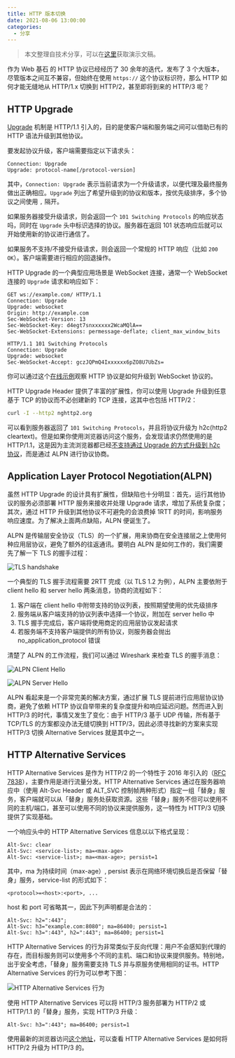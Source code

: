 ```yaml
---
title: HTTP 版本切换
date: 2021-08-06 13:00:00
categories:
  - 分享
---
```


> 本文整理自技术分享，可以在[这里](/presentations/http-version-switch)获取演示文稿。

作为 Web 基石 的 HTTP 协议已经经历了 30 余年的迭代，发布了 3 个大版本，尽管版本之间互不兼容，但始终在使用 `https://` 这个协议标识符，那么 HTTP 如何才能无缝地从 HTTP/1.x 切换到 HTTP/2，甚至即将到来的 HTTP/3 呢？

## HTTP Upgrade

[Upgrade](https://httpwg.org/specs/rfc7230.html#header.upgrade) 机制是 HTTP/1.1 引入的，目的是使客户端和服务端之间可以借助已有的 HTTP 语法升级到其他协议。

要发起协议升级，客户端需要指定以下请求头：

```http
Connection: Upgrade
Upgrade: protocol-name[/protocol-version]
```

其中，`Connection: Upgrade` 表示当前请求为一个升级请求，以便代理及最终服务做出正确相应。`Upgrade` 列出了希望升级到的协议和版本，按优先级排序，多个协议之间使用 `,` 隔开。

如果服务器接受升级请求，则会返回一个 `101 Switching Protocols` 的响应状态吗，同时在 `Upgrade` 头中标识选择的协议。服务器在返回 101 状态响应后就可以开始使用新的协议进行通信了。

如果服务不支持/不接受升级请求，则会返回一个常规的 HTTP 响应（比如 `200 OK`）。客户端需要进行相应的回退操作。

HTTP Upgrade 的一个典型应用场景是 WebSocket 连接，通常一个 WebSocket 连接的 `Upgrade` 请求和响应如下：

```http
GET ws://example.com/ HTTP/1.1
Connection: Upgrade
Upgrade: websocket
Origin: http://example.com
Sec-WebSocket-Version: 13
Sec-WebSocket-Key: d4egt7snxxxxxx2WcaMQlA==
Sec-WebSocket-Extensions: permessage-deflate; client_max_window_bits
```

```http
HTTP/1.1 101 Switching Protocols
Connection: Upgrade
Upgrade: websocket
Sec-WebSocket-Accept: gczJQPmQ4Ixxxxxx6pZO8U7UbZs=
```

你可以通过这个[在线示例](http://websocket.org/echo.html)观察 HTTP 协议是如何升级到 WebSocket 协议的。

HTTP Upgrade Header 提供了丰富的扩展性，你可以使用 Upgrade 升级到任意基于 TCP 的协议而不必创建新的 TCP 连接，这其中也包括 HTTP/2：

```bash
curl -I --http2 nghttp2.org
```

可以看到服务器返回了 `101 Switching Protocols`，并且将协议升级为 h2c(http2 cleartext)。但是如果你使用浏览器访问这个服务，会发现请求仍然使用的是 HTTP/1.1，这是因为主流浏览器都已经[不支持通过 Upgrade 的方式升级到 h2c 协议](https://stackoverflow.com/questions/46788904/why-do-web-browsers-not-support-h2c-http-2-without-tls)，而是通过 ALPN 进行协议协商。

## Application Layer Protocol Negotiation(ALPN)

虽然 HTTP Upgrade 的设计具有扩展性，但缺陷也十分明显：首先，运行其他协议的服务必须部署 HTTP 服务来接收并处理 Upgrade 请求，增加了系统复杂度；其次，通过 HTTP 升级到其他协议不可避免的会浪费掉 1RTT 的时间，影响服务响应速度。为了解决上面两点缺陷，ALPN 便诞生了。

ALPN 是传输层安全协议（TLS）的一个扩展，用来协商在安全连接层之上使用何种应用层协议，避免了额外的往返通讯。要明白 ALPN 是如何工作的，我们需要先了解一下 TLS 的握手过程：

![TLS handshake](/usr/uploads/http-version-switch/tls-handshake.png)

一个典型的 TLS 握手流程需要 2RTT 完成（以 TLS 1.2 为例），ALPN 主要依附于 client hello 和 server hello 两条消息，协商的流程如下：

1. 客户端在 client hello 中附带支持的协议列表，按照期望使用的优先级排序
2. 服务端从客户端支持的协议列表中选择一个协议，附加在 server hello 中
3. TLS 握手完成后，客户端将使用商定的应用层协议发起请求
4. 若服务端不支持客户端提供的所有协议，则服务器会抛出 no_application_protocol 错误

清楚了 ALPN 的工作流程，我们可以通过 Wireshark 来检查 TLS 的握手消息：

![ALPN Client Hello](/usr/uploads/http-version-switch/alpn-request.png)

![ALPN Server Hello](/usr/uploads/http-version-switch/alpn-response.png)

ALPN 看起来是一个非常完美的解决方案，通过扩展 TLS 提前进行应用层协议协商，避免了依赖 HTTP 协议自举带来的复杂度提升和响应延迟问题。然而进入到 HTTP/3 的时代，事情又发生了变化：由于 HTTP/3 基于 UDP 传输，所有基于 TCP/TLS 的方案都没办法无缝切换到 HTTP/3，因此必须寻找新的方案来实现 HTTP/3 切换 Alternative Services 就是其中之一。

## HTTP Alternative Services

HTTP Alternative Services 是作为 HTTP/2 的一个特性于 2016 年引入的（[RFC 7838](https://datatracker.ietf.org/doc/html/rfc7838)），主要作用是进行流量分发。HTTP Alternative Services 通过在服务器响应中（使用 Alt-Svc Header 或 ALT_SVC 控制帧两种形式）指定一组「替身」服务，客户端就可以从「替身」服务处获取资源。这些「替身」服务不但可以使用不同的主机/端口，甚至可以使用不同的协议来提供服务，这一特性为 HTTP/3 切换提供了实现基础。

一个响应头中的 HTTP Alternative Services 信息以以下格式呈现：

```http
Alt-Svc: clear
Alt-Svc: <service-list>; ma=<max-age>
Alt-Svc: <service-list>; ma=<max-age>; persist=1
```

其中，ma 为持续时间（max-age）, persist 表示在网络环境切换后是否保留「替身」服务，service-list 的形式如下：

```text
<protocol>=<host>:<port>, ...
```

host 和 port 可省略其一，因此下列声明都是合法的：

```http
Alt-Svc: h2=":443";
Alt-Svc: h3="example.com:8080"; ma=86400; persist=1
Alt-Svc: h3=":443", h2=":443"; ma=86400; persist=1
```

HTTP Alternative Services 的行为非常类似于反向代理：用户不会感知到代理的存在，而目标服务则可以使用多个不同的主机、端口和协议来提供服务。特别地，出于安全考虑，「替身」服务需要支持 TLS 并与原服务使用相同的证书。HTTP Alternative Services 的行为可以参考下图：

![HTTP Alternative Services 行为](/usr/uploads/http-version-switch/http-alternative.png)

使用 HTTP Alternative Services 可以将 HTTP/3 服务部署为 HTTP/2 或 HTTP/1.1 的「替身」服务，实现 HTTP/3 升级：

```http
Alt-Svc: h3=":443"; ma=86400; persist=1
```

使用最新的浏览器访问[这个地址](https://http3.is)，可以查看 HTTP Alternative Services 是如何将 HTTP/2 升级为 HTTP/3 的。
